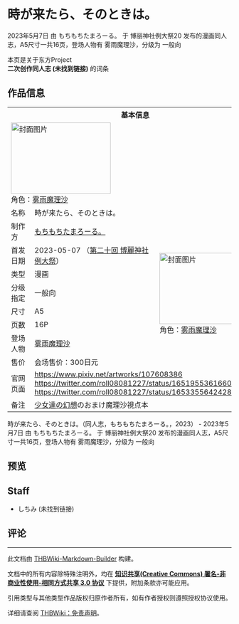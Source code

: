 # 時が来たら、そのときは。

<!-- source html: G:\repos\THBWiki-Markdown-Builder\THBWikiMarkdown\Temp\main\7\70\ns0%3A%E6%99%82%E3%81%8C%E6%9D%A5%E3%81%9F%E3%82%89%E3%80%81%E3%81%9D%E3%81%AE%E3%81%A8%E3%81%8D%E3%81%AF%E3%80%82.html -->

2023年5月7日 由 もちもちたまろーる。 于 博丽神社例大祭20 发布的漫画同人志，A5尺寸一共16页，登场人物有 雾雨魔理沙，分级为 一般向

本页是关于东方Project  
 **二次创作同人志 (未找到链接)** 的词条

## 作品信息

<table><tbody><tr><th colspan="3">基本信息</th></tr><tr><td class="cover-artwork-mobile" colspan="2"><a href="./文件-時が来たら、そのときは。封面.jpg.md" class="image" title="封面图片"><img alt="封面图片" src="https://upload.thwiki.cc/thumb/b/b9/%E6%99%82%E3%81%8C%E6%9D%A5%E3%81%9F%E3%82%89%E3%80%81%E3%81%9D%E3%81%AE%E3%81%A8%E3%81%8D%E3%81%AF%E3%80%82%E5%B0%81%E9%9D%A2.jpg/224px-%E6%99%82%E3%81%8C%E6%9D%A5%E3%81%9F%E3%82%89%E3%80%81%E3%81%9D%E3%81%AE%E3%81%A8%E3%81%8D%E3%81%AF%E3%80%82%E5%B0%81%E9%9D%A2.jpg" decoding="async" loading="lazy" width="224" height="160" srcset="https://upload.thwiki.cc/thumb/b/b9/%E6%99%82%E3%81%8C%E6%9D%A5%E3%81%9F%E3%82%89%E3%80%81%E3%81%9D%E3%81%AE%E3%81%A8%E3%81%8D%E3%81%AF%E3%80%82%E5%B0%81%E9%9D%A2.jpg/336px-%E6%99%82%E3%81%8C%E6%9D%A5%E3%81%9F%E3%82%89%E3%80%81%E3%81%9D%E3%81%AE%E3%81%A8%E3%81%8D%E3%81%AF%E3%80%82%E5%B0%81%E9%9D%A2.jpg 1.5x, https://upload.thwiki.cc/thumb/b/b9/%E6%99%82%E3%81%8C%E6%9D%A5%E3%81%9F%E3%82%89%E3%80%81%E3%81%9D%E3%81%AE%E3%81%A8%E3%81%8D%E3%81%AF%E3%80%82%E5%B0%81%E9%9D%A2.jpg/448px-%E6%99%82%E3%81%8C%E6%9D%A5%E3%81%9F%E3%82%89%E3%80%81%E3%81%9D%E3%81%AE%E3%81%A8%E3%81%8D%E3%81%AF%E3%80%82%E5%B0%81%E9%9D%A2.jpg 2x" data-file-width="1200" data-file-height="855"></a><div class="cover-char">角色：<a href="./雾雨魔理沙.md" title="雾雨魔理沙">雾雨魔理沙</a></div></td>
</tr><tr><td class="label">名称</td><td colspan="2"> 時が来たら、そのときは。 </td></tr><tr><td class="label">制作方</td><td><a href="./もちもちたまろーる。.md" title="もちもちたまろーる。">もちもちたまろーる。</a></td><td class="cover-artwork" rowspan="8" style="min-width:224px;"><a href="./文件-時が来たら、そのときは。封面.jpg.md" class="image" title="封面图片"><img alt="封面图片" src="https://upload.thwiki.cc/thumb/b/b9/%E6%99%82%E3%81%8C%E6%9D%A5%E3%81%9F%E3%82%89%E3%80%81%E3%81%9D%E3%81%AE%E3%81%A8%E3%81%8D%E3%81%AF%E3%80%82%E5%B0%81%E9%9D%A2.jpg/224px-%E6%99%82%E3%81%8C%E6%9D%A5%E3%81%9F%E3%82%89%E3%80%81%E3%81%9D%E3%81%AE%E3%81%A8%E3%81%8D%E3%81%AF%E3%80%82%E5%B0%81%E9%9D%A2.jpg" decoding="async" loading="lazy" width="224" height="160" srcset="https://upload.thwiki.cc/thumb/b/b9/%E6%99%82%E3%81%8C%E6%9D%A5%E3%81%9F%E3%82%89%E3%80%81%E3%81%9D%E3%81%AE%E3%81%A8%E3%81%8D%E3%81%AF%E3%80%82%E5%B0%81%E9%9D%A2.jpg/336px-%E6%99%82%E3%81%8C%E6%9D%A5%E3%81%9F%E3%82%89%E3%80%81%E3%81%9D%E3%81%AE%E3%81%A8%E3%81%8D%E3%81%AF%E3%80%82%E5%B0%81%E9%9D%A2.jpg 1.5x, https://upload.thwiki.cc/thumb/b/b9/%E6%99%82%E3%81%8C%E6%9D%A5%E3%81%9F%E3%82%89%E3%80%81%E3%81%9D%E3%81%AE%E3%81%A8%E3%81%8D%E3%81%AF%E3%80%82%E5%B0%81%E9%9D%A2.jpg/448px-%E6%99%82%E3%81%8C%E6%9D%A5%E3%81%9F%E3%82%89%E3%80%81%E3%81%9D%E3%81%AE%E3%81%A8%E3%81%8D%E3%81%AF%E3%80%82%E5%B0%81%E9%9D%A2.jpg 2x" data-file-width="1200" data-file-height="855"></a><div class="cover-char">角色：<a href="./雾雨魔理沙.md" title="雾雨魔理沙">雾雨魔理沙</a></div></td>
</tr><tr><td class="label">首发日期</td><td>2023-05-07&#160;（<a href="/展会作品列表?e=%E5%8D%9A%E4%B8%BD%E7%A5%9E%E7%A4%BE%E4%BE%8B%E5%A4%A7%E7%A5%AD%2320">第二十回 博麗神社例大祭</a>）</td></tr><tr><td class="label">类型</td><td>漫画</td></tr><tr><td class="label">分级指定</td><td>一般向</td></tr><tr><td class="label">尺寸</td><td>A5</td></tr><tr><td class="label">页数</td><td>16P</td></tr><tr><td class="label">登场人物</td><td><a href="./雾雨魔理沙.md" title="雾雨魔理沙">雾雨魔理沙</a></td></tr><tr><td class="label">售价</td><td>会场售价：300日元</td></tr>
<tr><td class="label">官网页面</td><td colspan="2"><a rel="nofollow" class="external free" href="https://www.pixiv.net/artworks/107608386">https://www.pixiv.net/artworks/107608386</a><br><a rel="nofollow" class="external free" href="https://twitter.com/roll08081227/status/1651955361660960769">https://twitter.com/roll08081227/status/1651955361660960769</a><br><a rel="nofollow" class="external free" href="https://twitter.com/roll08081227/status/1653355642428731394">https://twitter.com/roll08081227/status/1653355642428731394</a></td></tr><tr><td class="label">备注</td><td colspan="2"><a href="./少女達の幻想.md" title="少女達の幻想">少女達の幻想</a>のおまけ魔理沙視点本</td></tr></tbody></table>

時が来たら、そのときは。（同人志，もちもちたまろーる。，2023） - 2023年5月7日 由 もちもちたまろーる。 于 博丽神社例大祭20 发布的漫画同人志，A5尺寸一共16页，登场人物有 雾雨魔理沙，分级为 一般向

## 预览

## Staff
- しちみ (未找到链接)


## 评论




---

此文档由 [THBWiki-Markdown-Builder](https://github.com/Delsin-Yu/THBWiki-Markdown-Builder) 构建。

文档中的所有内容除特殊注明外，均在 [**知识共享(Creative Commons) 署名-非商业性使用-相同方式共享 3.0 协议**](https://creativecommons.org/licenses/by-sa/3.0/deed.zh-hans) 下提供，附加条款亦可能应用。

引用类型与其他类型作品版权归原作者所有，如有作者授权则遵照授权协议使用。

详细请查阅 [THBWiki：免责声明](https://thbwiki.cc/THBWiki:%E5%85%8D%E8%B4%A3%E5%A3%B0%E6%98%8E)。

